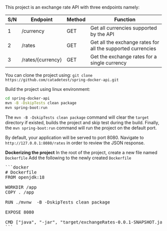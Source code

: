 This project is an exchange rate API with three endpoints namely:

| S/N | Endpoint | Method | Function |
|----------|----------|----------|----------|
| 1 | /currency | GET | Get all currencies supported by the API |
| 2 | /rates | GET | Get all the exchange rates for all the supported currencies |
| 3 | /rates/{currency} | GET | Get the exchange rates for a single currency |


You can clone the project using: `git clone https://github.com/catadetest/spring-docker-api.git`

Build the project using linux environment:
```bash
cd spring-docker-api
mvn -B -DskipTests clean package
mvn spring-boot:run
```
The `mvn -B -DskipTests clean package` command will clear the `target` directory if existed, builds the project and skip test during the build. Finally, the `mvn spring-boot:run` command will run the project on the default port.

By default, your application will be served to port 8080. Navigate to `http://127.0.0.1:8080/rates` in order to review the JSON response.

**Dockerizing the project**
In the root of the project, create a new file named `Dockerfile`
Add the following to the newly created `Dockerfile`
<pre>
```docker
# Dockerfile
FROM openjdk:18

WORKDIR /app
COPY . /app

RUN ./mvnw  -B -DskipTests clean package

EXPOSE 8080

CMD ["java", "-jar", "target/exchangeRates-0.0.1-SNAPSHOT.jar"]
```
</pre>

